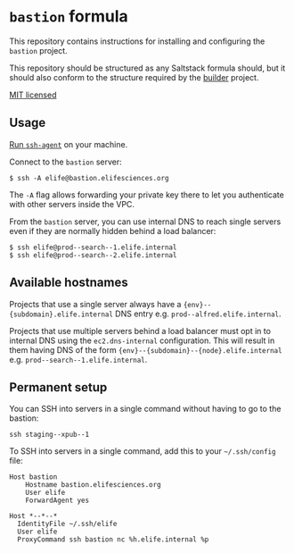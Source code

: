 # `bastion` formula

This repository contains instructions for installing and configuring the `bastion` project.

This repository should be structured as any Saltstack formula should, but it 
should also conform to the structure required by the [builder](https://github.com/elifesciences/builder) 
project.

[MIT licensed](LICENCE.txt)

## Usage

[Run `ssh-agent`](https://github.com/elifesciences/builder/blob/master/docs/ssh-agent.md) on your machine.

Connect to the `bastion` server:

```
$ ssh -A elife@bastion.elifesciences.org
```

The `-A` flag allows forwarding your private key there to let you authenticate with other servers inside the VPC.

From the `bastion` server, you can use internal DNS to reach single servers even if they are normally hidden behind a load balancer:

```
$ ssh elife@prod--search--1.elife.internal
$ ssh elife@prod--search--2.elife.internal
```

## Available hostnames

Projects that use a single server always have a `{env}--{subdomain}.elife.internal` DNS entry e.g. `prod--alfred.elife.internal`.

Projects that use multiple servers behind a load balancer must opt in to internal DNS using the `ec2.dns-internal` configuration. This will result in them having DNS of the form `{env}--{subdomain}--{node}.elife.internal` e.g. `prod--search--1.elife.internal`.

## Permanent setup

You can SSH into servers in a single command without having to go to the bastion:

```
ssh staging--xpub--1
```

To SSH into servers in a single command, add this to your `~/.ssh/config` file:
```
Host bastion
    Hostname bastion.elifesciences.org
    User elife
    ForwardAgent yes
    
Host *--*--*
  IdentityFile ~/.ssh/elife
  User elife
  ProxyCommand ssh bastion nc %h.elife.internal %p
```
